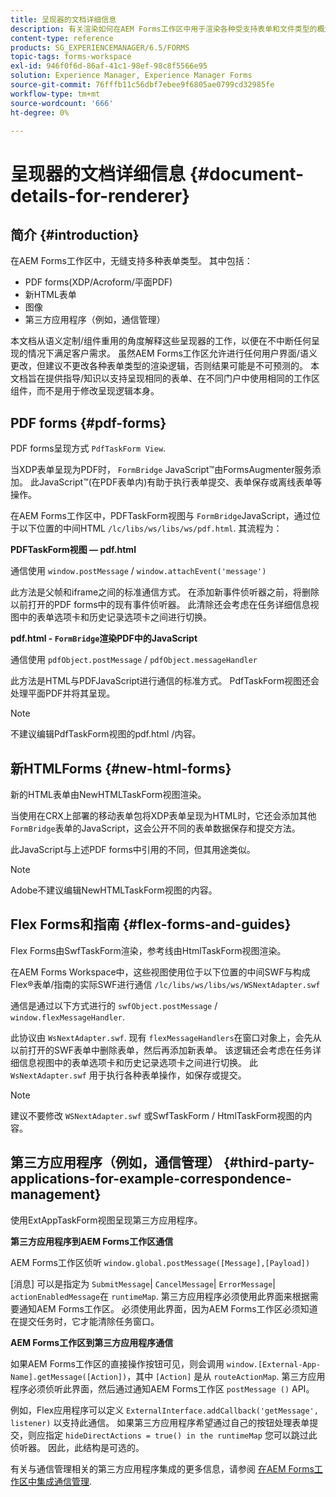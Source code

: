 ```yaml
---
title: 呈现器的文档详细信息
description: 有关渲染如何在AEM Forms工作区中用于渲染各种受支持表单和文件类型的概念信息。
content-type: reference
products: SG_EXPERIENCEMANAGER/6.5/FORMS
topic-tags: forms-workspace
exl-id: 946f0f6d-86af-41c1-98ef-98c8f5566e95
solution: Experience Manager, Experience Manager Forms
source-git-commit: 76fffb11c56dbf7ebee9f6805ae0799cd32985fe
workflow-type: tm+mt
source-wordcount: '666'
ht-degree: 0%

---
```


# 呈现器的文档详细信息 {#document-details-for-renderer}

## 简介 {#introduction}

在AEM Forms工作区中，无缝支持多种表单类型。 其中包括：

* PDF forms(XDP/Acroform/平面PDF)
* 新HTML表单
* 图像
* 第三方应用程序（例如，通信管理）

本文档从语义定制/组件重用的角度解释这些呈现器的工作，以便在不中断任何呈现的情况下满足客户需求。 虽然AEM Forms工作区允许进行任何用户界面/语义更改，但建议不更改各种表单类型的渲染逻辑，否则结果可能是不可预测的。 本文档旨在提供指导/知识以支持呈现相同的表单、在不同门户中使用相同的工作区组件，而不是用于修改呈现逻辑本身。

## PDF forms {#pdf-forms}

PDF forms呈现方式 `PdfTaskForm View`.

当XDP表单呈现为PDF时， `FormBridge` JavaScript™由FormsAugmenter服务添加。 此JavaScript™(在PDF表单内)有助于执行表单提交、表单保存或离线表单等操作。

在AEM Forms工作区中，PDFTaskForm视图与 `FormBridge`JavaScript，通过位于以下位置的中间HTML `/lc/libs/ws/libs/ws/pdf.html`. 其流程为：

**PDFTaskForm视图 — pdf.html**

通信使用 `window.postMessage` / `window.attachEvent('message')`

此方法是父帧和iframe之间的标准通信方式。 在添加新事件侦听器之前，将删除以前打开的PDF forms中的现有事件侦听器。 此清除还会考虑在任务详细信息视图中的表单选项卡和历史记录选项卡之间进行切换。

**pdf.html - `FormBridge`渲染PDF中的JavaScript**

通信使用 `pdfObject.postMessage` / `pdfObject.messageHandler`

此方法是HTML与PDFJavaScript进行通信的标准方式。 PdfTaskForm视图还会处理平面PDF并将其呈现。

>[!NOTE]
>
>不建议编辑PdfTaskForm视图的pdf.html /内容。

## 新HTMLForms {#new-html-forms}

新的HTML表单由NewHTMLTaskForm视图渲染。

当使用在CRX上部署的移动表单包将XDP表单呈现为HTML时，它还会添加其他 `FormBridge`表单的JavaScript，这会公开不同的表单数据保存和提交方法。

此JavaScript与上述PDF forms中引用的不同，但其用途类似。

>[!NOTE]
>
>Adobe不建议编辑NewHTMLTaskForm视图的内容。

## Flex Forms和指南 {#flex-forms-and-guides}

Flex Forms由SwfTaskForm渲染，参考线由HtmlTaskForm视图渲染。

在AEM Forms Workspace中，这些视图使用位于以下位置的中间SWF与构成Flex®表单/指南的实际SWF进行通信 `/lc/libs/ws/libs/ws/WSNextAdapter.swf`

通信是通过以下方式进行的 `swfObject.postMessage` / `window.flexMessageHandler`.

此协议由 `WsNextAdapter.swf`. 现有 `flexMessageHandlers`在窗口对象上，会先从以前打开的SWF表单中删除表单，然后再添加新表单。 该逻辑还会考虑在任务详细信息视图中的表单选项卡和历史记录选项卡之间进行切换。 此 `WsNextAdapter.swf` 用于执行各种表单操作，如保存或提交。

>[!NOTE]
>
>建议不要修改 `WSNextAdapter.swf` 或SwfTaskForm / HtmlTaskForm视图的内容。

## 第三方应用程序（例如，通信管理） {#third-party-applications-for-example-correspondence-management}

使用ExtAppTaskForm视图呈现第三方应用程序。

**第三方应用程序到AEM Forms工作区通信**

AEM Forms工作区侦听 `window.global.postMessage([Message],[Payload])`

[消息] 可以是指定为 `SubmitMessage`| `CancelMessage`| `ErrorMessage`| `actionEnabledMessage`在 `runtimeMap`. 第三方应用程序必须使用此界面来根据需要通知AEM Forms工作区。 必须使用此界面，因为AEM Forms工作区必须知道在提交任务时，它才能清除任务窗口。

**AEM Forms工作区到第三方应用程序通信**

如果AEM Forms工作区的直接操作按钮可见，则会调用 `window.[External-App-Name].getMessage([Action])`，其中 `[Action]` 是从 `routeActionMap`. 第三方应用程序必须侦听此界面，然后通过通知AEM Forms工作区 `postMessage ()` API。

例如，Flex应用程序可以定义 `ExternalInterface.addCallback('getMessage', listener)` 以支持此通信。 如果第三方应用程序希望通过自己的按钮处理表单提交，则应指定 `hideDirectActions = true() in the runtimeMap` 您可以跳过此侦听器。 因此，此结构是可选的。

有关与通信管理相关的第三方应用程序集成的更多信息，请参阅 [在AEM Forms工作区中集成通信管理](/help/forms/using/integrating-correspondence-management-html-workspace.md).
